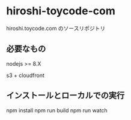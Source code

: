 # hiroshi-toycode-com

hiroshi.toycode.com のソースリポジトリ

## 必要なもの

nodejs >= 8.X

s3 + cloudfront

## インストールとローカルでの実行

npm install
npm run build
npm run watch

